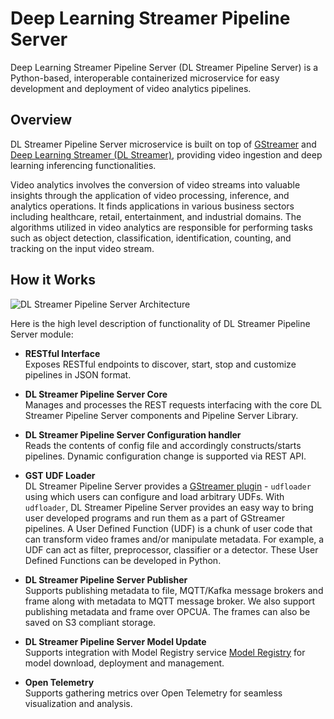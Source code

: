 # Deep Learning Streamer Pipeline Server
Deep Learning Streamer Pipeline Server (DL Streamer Pipeline Server) is a Python-based, interoperable containerized microservice for easy development and deployment of video analytics pipelines.

## Overview

DL Streamer Pipeline Server microservice is built on top of [GStreamer](https://gstreamer.freedesktop.org/documentation/) and [Deep Learning Streamer (DL Streamer)](../../../../libraries/dl-streamer/docs/source/index.md), providing video ingestion and deep learning inferencing functionalities.

Video analytics involves the conversion of video streams into valuable insights through the application of video processing, inference, and analytics operations. It finds applications in various business sectors including healthcare, retail, entertainment, and industrial domains. The algorithms utilized in video analytics are responsible for performing tasks such as object detection, classification, identification, counting, and tracking on the input video stream.

## How it Works

![DL Streamer Pipeline Server Architecture](./images/dls-pipelineserver-simplified-arch.png)

Here is the high level description of functionality of DL Streamer Pipeline Server module:

   - **RESTful Interface**</br>
      Exposes RESTful endpoints to discover, start, stop and customize pipelines in JSON format.

   - **DL Streamer Pipeline Server Core**</br>
      Manages and processes the REST requests interfacing with the core DL Streamer Pipeline Server components and Pipeline Server Library.

   - **DL Streamer Pipeline Server Configuration handler**</br>
      Reads the contents of config file and accordingly constructs/starts pipelines. Dynamic configuration change is supported via REST API.

   - **GST UDF Loader**</br>
      DL Streamer Pipeline Server provides a [GStreamer plugin](https://gstreamer.freedesktop.org/documentation/plugins_doc.html?gi-language=c) - `udfloader` using which users can configure and load arbitrary UDFs. With `udfloader`, DL Streamer Pipeline Server provides an easy way to bring user developed programs and run them as a part of GStreamer pipelines. A User Defined Function (UDF) is a chunk of user code that can transform video frames and/or manipulate metadata. For example, a UDF can act as filter, preprocessor, classifier or a detector. These User Defined Functions can be developed in Python.

   - **DL Streamer Pipeline Server Publisher**</br>
      Supports publishing metadata to file, MQTT/Kafka message brokers and frame along with metadata to MQTT message broker. We also support publishing metadata and frame over OPCUA. The frames can also be saved on S3 compliant storage.

   - **DL Streamer Pipeline Server Model Update**</br>
      Supports integration with Model Registry service [Model Registry](https://docs.openedgeplatform.intel.com/edge-ai-libraries/model-registry/1.2.0/user-guide/Overview.html) for model download, deployment and management.

   - **Open Telemetry**</br>
      Supports gathering metrics over Open Telemetry for seamless visualization and analysis.
